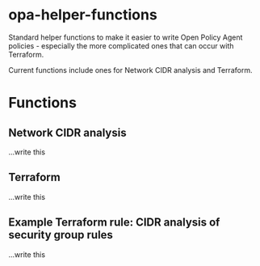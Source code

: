 # opa-helper-functions

Standard helper functions to make it easier to write Open Policy Agent policies - especially the more complicated ones that can occur with Terraform.

Current functions include ones for Network CIDR analysis and Terraform.

# Functions

## Network CIDR analysis

...write this

## Terraform

...write this

## Example Terraform rule: CIDR analysis of security group rules

...write this
